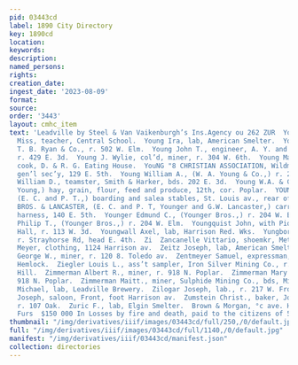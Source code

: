 ```yaml
---
pid: 03443cd
label: 1890 City Directory
key: 1890cd
location: 
keywords: 
description: 
named_persons: 
rights: 
creation_date: 
ingest_date: '2023-08-09'
format: 
source: 
order: '3443'
layout: cmhc_item
text: 'Leadville by Steel & Van Vaikenburgh’s Ins.Agency ou 262 ZUR  Young Hattie
  Miss, teacher, Central School.  Young Ira, lab, American Smelter.  Young Jehn, moulder,
  T. B. Ryan & Co., r. 502 W. Elm.  Young John T., engineer, A. Y. and Minnie Mines,
  r. 429 E. 3d.  Young J. Wylie, col’d, miner, r. 304 W. 6th.  Young Mary A. Mrs.,
  cook, D. & R. G. Eating House.  YouNG "8 CHRISTIAN ASSOCIATION, Wildman Murphy,
  gen’l sec’y, 129 E. 5th.  Young William A., (W. A. Young & Co.,) r. 225 E. 12th.  Young
  William D., teamster, Smith & Harker, bds. 202 E. 3d.  Young W.A. & Co., (W. A.
  Young,) hay, grain, flour, feed and produce, 12th, cor. Poplar.  YOUNGER BRO8.,
  (E. C. and P. T.,) boarding and salea stables, St. Louis av., rear of Opera House.  YOUNGER
  BROS. & LANCASTER, (E. C. and P. T, Younger and G.W. Lancaster,) carriages and light
  harness, 140 E. 5th.  Younger Edmund C., (Younger Bros.,) r. 204 W. Elm.  Younger
  Philip T., (Younger Bros.,) r. 204 W. Elm.  Youngquist John, with Pioneer Billiard
  Hall, r. 113 W. 3d.  Youngwall Axel, lab, Harrison Red. Wks.  Yungborg Olof, miner,
  r. Strayhorse Rd, head E. 4th.  Zi  Zancanelle Vittario, shoemkr, Metz & Powell.  Zeiler
  Meyer, clothing, 1124 Harrison av.  Zeitz Joseph, lab, American Smelter.  Zenneck
  George W., miner, r. 120 8. Toledo av.  Zentmeyer Samuel, expressman, r. 314 N.
  Hemlock.  Ziegler Louis L., ass’t sampler, Iron Silver Mining Co., r. at mine, Iron
  Hill.  Zimmerman Albert R., miner, r. 918 N. Poplar.  Zimmerman Mary C. Mrs., r.
  918 N. Poplar.  Zimmerman Maitt., miner, Sulphide Mining Co., bds, Milwaukee  ouse.  Zimmerman
  Michael, lab, Leadville Brewery.  Zilogar Joseph, lab., r. 217 W. Front.  Zobernick
  Joseph, saloon, Front, foot Harrison av.  Zumstein Christ., baker, John E. Milller,
  r. 107 Oak.  Zuric F., lab, Elgin Smelter.  Brown & Morgan, °c ave. Hats, Caps and
  Furs  $150 000 In Losses by fire and death, paid to the citizens of 5 Y    '
thumbnail: "/img/derivatives/iiif/images/03443cd/full/250,/0/default.jpg"
full: "/img/derivatives/iiif/images/03443cd/full/1140,/0/default.jpg"
manifest: "/img/derivatives/iiif/03443cd/manifest.json"
collection: directories
---
```

